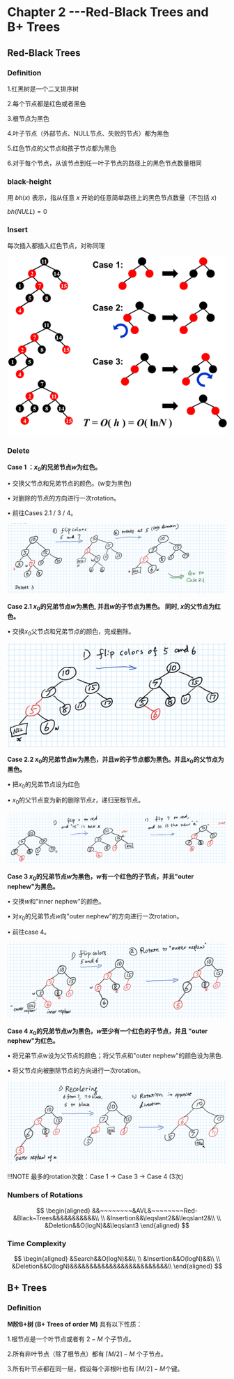 # **Chapter 2 ---Red-Black Trees and B+ Trees**

## **Red-Black Trees**

### **Definition**

1.红黑树是一个二叉排序树

2.每个节点都是红色或者黑色

3.根节点为黑色

4.叶子节点（外部节点、NULL节点、失败的节点）都为黑色

5.红色节点的父节点和孩子节点都为黑色

6.对于每个节点，从该节点到任一叶子节点的路径上的黑色节点数量相同

### **black-height**

用 $bh(x)$ 表示，指从任意 $x$ 开始的任意简单路径上的黑色节点数量（不包括 $x$)

$bh(NULL)=0$

### **Insert**

每次插入都插入红色节点，对称同理

![9](pic/9.png) 

### **Delete**

**Case 1 ：$x_0$的兄弟节点$w$为红色。**

• 交换父节点和兄弟节点的颜色。($w$变为黑色)

• 对删除的节点的方向进行一次rotation。

• 前往Cases 2.1 / 3 / 4。

![10](pic/10.png)

**Case 2.1 $x_0$的兄弟节点$w$为黑色, 并且$w$的子节点为黑色。 同时, $x$的父节点为红色。**

• 交换$x_0$父节点和兄弟节点的颜色，完成删除。

![11](pic/11.png) 

**Case 2.2 $x_0$的兄弟节点$w$为黑色，并且$w$的子节点都为黑色。并且$x_0$的父节点为黑色。**

• 把$x_0$的兄弟节点设为红色

• $x_0$的父节点变为新的删除节点$z$，递归至根节点。

![12](pic/12.png)

**Case 3 $x_0$的兄弟节点$w$为黑色，$w$有一个红色的子节点，并且"outer nephew"为黑色。**

• 交换$w$和"inner nephew"的颜色。

• 对$x_0$的兄弟节点$w$向"outer nephew"的方向进行一次rotation。

• 前往case 4。

![13](pic/13.png)

**Case 4 $x_0$的兄弟节点$w$为黑色，$w$至少有一个红色的子节点，并且 "outer nephew"为红色。**

• 将兄弟节点$w$设为父节点的颜色；将父节点和"outer nephew"的颜色设为黑色.

• 将父节点向被删除节点的方向进行一次rotation。

![14](pic/14.png)

!!!NOTE
    最多的rotation次数：Case 1  $\rightarrow$  Case 3  $\rightarrow$  Case 4   (3次)

### **Numbers of Rotations**

$$
\begin{aligned}
&&~~~~~~~~&AVL&~~~~~~~~Red-&Black~Trees&&&&&&&&&&&\\
\\
&Insertion&&\leqslant2&&\leqslant2&\\
\\
&Deletion&&O(logN)&&\leqslant3
\end{aligned}
$$

### **Time Complexity**

$$
\begin{aligned}
&Search&&O(logN)&&\\
\\
&Insertion&&O(logN)&&\\
\\
&Deletion&&O(logN)&&&&&&&&&&&&&&&&&&&&&&&&&\\
\end{aligned}
$$



## **B+ Trees**

### **Definition**

**M阶B+树 (B+ Trees of order M)**  具有以下性质：

1.根节点是一个叶节点或者有 $2-M$ 个子节点。

2.所有非叶节点（除了根节点）都有 $\lceil M/2\rceil-M$ 个子节点。

3.所有叶节点都在同一层，假设每个非根叶也有 $\lceil M/2\rceil-M$个键。
